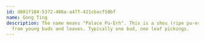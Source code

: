 ```yaml
---
id: d881f184-5372-406a-a47f-421cbacf58bf
name: Gong Ting
description: The name means "Palace Pu-Erh". This is a shou (ripe pu-erh) made
  from young buds and leaves. Typically one bud, one leaf pickings.
---
```

